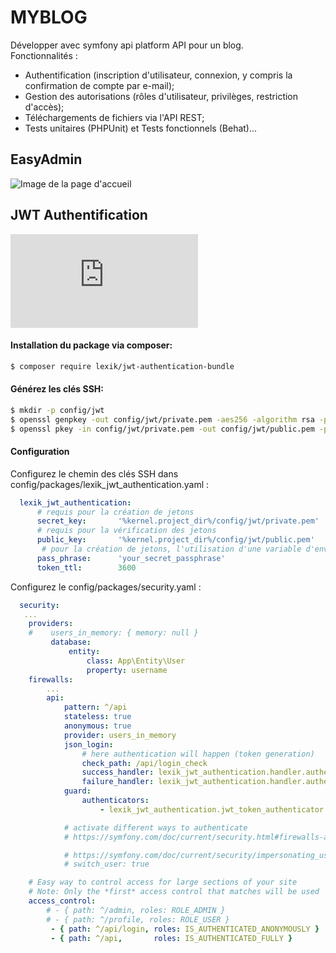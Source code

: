 # MYBLOG
Développer avec symfony api platform API pour  un blog.      
Fonctionnalités : 
* Authentification (inscription d'utilisateur, connexion, y compris la confirmation de compte par e-mail);
* Gestion des autorisations (rôles d'utilisateur, privilèges, restriction d'accès); 
* Téléchargements de fichiers via l'API REST;  
* Tests unitaires (PHPUnit) et Tests fonctionnels (Behat)...

## EasyAdmin
![Image de la page d'accueil](https://nsa40.casimages.com/img/2020/03/16/200316115038760405.png)



## JWT Authentification

![LexikJWTAuthenticationBundle](https://github.com/lexik/LexikJWTAuthenticationBundle/blob/master/Resources/doc/index.md)


#### Installation du package via composer:
``` bash
$ composer require lexik/jwt-authentication-bundle
```

#### Générez les clés SSH:

``` bash
$ mkdir -p config/jwt
$ openssl genpkey -out config/jwt/private.pem -aes256 -algorithm rsa -pkeyopt rsa_keygen_bits:4096
$ openssl pkey -in config/jwt/private.pem -out config/jwt/public.pem -pubout
```

#### Configuration

Configurez le chemin des clés SSH dans config/packages/lexik_jwt_authentication.yaml :

``` yaml
  lexik_jwt_authentication:
      # requis pour la création de jetons
      secret_key:       '%kernel.project_dir%/config/jwt/private.pem' 
      # requis pour la vérification des jetons
      public_key:       '%kernel.project_dir%/config/jwt/public.pem'  
       # pour la création de jetons, l'utilisation d'une variable d'environnement est recommandée
      pass_phrase:      'your_secret_passphrase'
      token_ttl:        3600
```

Configurez le config/packages/security.yaml :

``` yaml
  security:
   ...
    providers:
    #    users_in_memory: { memory: null }
         database:
             entity:
                 class: App\Entity\User
                 property: username
    firewalls:
        ...
        api:
            pattern: ^/api
            stateless: true
            anonymous: true
            provider: users_in_memory
            json_login:
                # here authentication will happen (token generation)
                check_path: /api/login_check
                success_handler: lexik_jwt_authentication.handler.authentication_success
                failure_handler: lexik_jwt_authentication.handler.authentication_failure
            guard:
                authenticators:
                    - lexik_jwt_authentication.jwt_token_authenticator

            # activate different ways to authenticate
            # https://symfony.com/doc/current/security.html#firewalls-authentication

            # https://symfony.com/doc/current/security/impersonating_user.html
            # switch_user: true

    # Easy way to control access for large sections of your site
    # Note: Only the *first* access control that matches will be used
    access_control:
        # - { path: ^/admin, roles: ROLE_ADMIN }
        # - { path: ^/profile, roles: ROLE_USER }
         - { path: ^/api/login, roles: IS_AUTHENTICATED_ANONYMOUSLY }
         - { path: ^/api,       roles: IS_AUTHENTICATED_FULLY }
```
